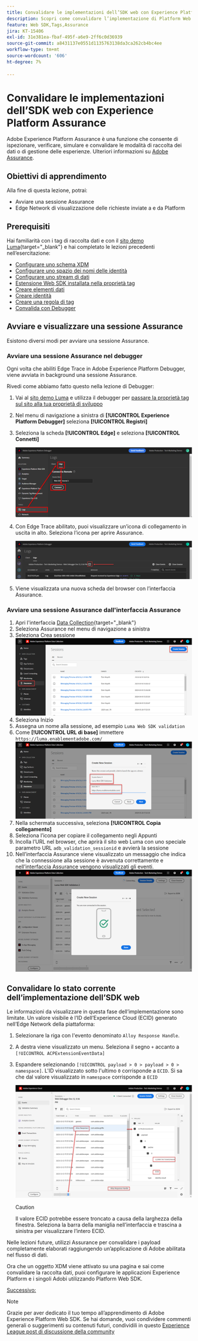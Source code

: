 ```yaml
---
title: Convalidare le implementazioni dell’SDK web con Experience Platform Assurance
description: Scopri come convalidare l’implementazione di Platform Web SDK con Adobe Experience Platform Assurance. Questa lezione fa parte del tutorial Implementare Adobe Experience Cloud con Web SDK.
feature: Web SDK,Tags,Assurance
jira: KT-15406
exl-id: 31e381ea-fbaf-495f-a6e9-2ff6c0d36939
source-git-commit: a8431137e0551d1135763138da3ca262cb4bc4ee
workflow-type: tm+mt
source-wordcount: '606'
ht-degree: 7%

---
```


# Convalidare le implementazioni dell’SDK web con Experience Platform Assurance

Adobe Experience Platform Assurance è una funzione che consente di ispezionare, verificare, simulare e convalidare le modalità di raccolta dei dati o di gestione delle esperienze. Ulteriori informazioni su [Adobe Assurance](https://experienceleague.adobe.com/en/docs/experience-platform/assurance/home).


## Obiettivi di apprendimento

Alla fine di questa lezione, potrai:

* Avviare una sessione Assurance
* Edge Network di visualizzazione delle richieste inviate a e da Platform

## Prerequisiti

Hai familiarità con i tag di raccolta dati e con il [sito demo Luma](https://luma.enablementadobe.com/content/luma/us/en.html){target="_blank"} e hai completato le lezioni precedenti nell’esercitazione:

* [Configurare uno schema XDM](configure-schemas.md)
* [Configurare uno spazio dei nomi delle identità](configure-identities.md)
* [Configurare uno stream di dati](configure-datastream.md)
* [Estensione Web SDK installata nella proprietà tag](install-web-sdk.md)
* [Creare elementi dati](create-data-elements.md)
* [Creare identità](create-identities.md)
* [Creare una regola di tag](create-tag-rule.md)
* [Convalida con Debugger](validate-with-debugger.md)


## Avviare e visualizzare una sessione Assurance

Esistono diversi modi per avviare una sessione Assurance.

### Avviare una sessione Assurance nel debugger

Ogni volta che abiliti Edge Trace in Adobe Experience Platform Debugger, viene avviata in background una sessione Assurance.

Rivedi come abbiamo fatto questo nella lezione di Debugger:

1. Vai al [sito demo Luma](https://luma.enablementadobe.com/content/luma/us/en.html) e utilizza il debugger per [passare la proprietà tag sul sito alla tua proprietà di sviluppo](validate-with-debugger.md#use-the-experience-platform-debugger-to-map-to-your-tags-property)
1. Nel menu di navigazione a sinistra di **[!UICONTROL Experience Platform Debugger]** seleziona **[!UICONTROL Registri]**
1. Seleziona la scheda **[!UICONTROL Edge]** e seleziona **[!UICONTROL Connetti]**

   ![Connetti traccia Edge](assets/analytics-debugger-edgeTrace.png)
1. Con Edge Trace abilitato, puoi visualizzare un’icona di collegamento in uscita in alto. Seleziona l’icona per aprire Assurance.

   ![Avvia sessione di verifica](assets/validate-debugger-start-assurnance.png)

1. Viene visualizzata una nuova scheda del browser con l’interfaccia Assurance.

### Avviare una sessione Assurance dall&#39;interfaccia Assurance

1. Apri l&#39;interfaccia [Data Collection](https://experience.adobe.com/#/data-collection/home){target="_blank"}
1. Seleziona Assurance nel menu di navigazione a sinistra
1. Seleziona Crea sessione
   ![Crea una sessione Assurance](assets/assurance-create-session.png)
1. Seleziona Inizio
1. Assegna un nome alla sessione, ad esempio `Luma Web SDK validation`
1. Come **[!UICONTROL URL di base]** immettere `https://luma.enablementadobe.com/`
   ![Assegna un nome alla sessione Assurance](assets/assurance-name-session.png)
1. Nella schermata successiva, seleziona **[!UICONTROL Copia collegamento]**
1. Seleziona l’icona per copiare il collegamento negli Appunti
1. Incolla l’URL nel browser, che aprirà il sito web Luma con uno speciale parametro URL `adb_validation_sessionid` e avvierà la sessione
1. Nell’interfaccia Assurance viene visualizzato un messaggio che indica che la connessione alla sessione è avvenuta correttamente e nell’interfaccia Assurance vengono visualizzati gli eventi.
   ![La sessione Assurance è connessa](assets/assurance-success.png)

## Convalidare lo stato corrente dell’implementazione dell’SDK web

Le informazioni da visualizzare in questa fase dell’implementazione sono limitate. Un valore visibile è l’ID dell’Experience Cloud (ECID) generato nell’Edge Network della piattaforma:

1. Selezionare la riga con l&#39;evento denominato `Alloy Response Handle`.
1. A destra viene visualizzato un menu. Seleziona il segno `+` accanto a `[!UICONTROL ACPExtensionEventData]`
1. Espandere selezionando `[!UICONTROL payload > 0 > payload > 0 > namespace]`. L&#39;ID visualizzato sotto l&#39;ultimo `0` corrisponde a `ECID`. Si sa che dal valore visualizzato in `namespace` corrisponde a `ECID`

   ![Convalida garanzia ECID](assets/validate-assurance-ecid.png)

   >[!CAUTION]
   >
   >Il valore ECID potrebbe essere troncato a causa della larghezza della finestra. Seleziona la barra della maniglia nell’interfaccia e trascina a sinistra per visualizzare l’intero ECID.

Nelle lezioni future, utilizzi Assurance per convalidare i payload completamente elaborati raggiungendo un’applicazione di Adobe abilitata nel flusso di dati.

Ora che un oggetto XDM viene attivato su una pagina e sai come convalidare la raccolta dati, puoi configurare le applicazioni Experience Platform e i singoli Adobi utilizzando Platform Web SDK.

[Successivo: ](setup-experience-platform.md)

>[!NOTE]
>
>Grazie per aver dedicato il tuo tempo all’apprendimento di Adobe Experience Platform Web SDK. Se hai domande, vuoi condividere commenti generali o suggerimenti su contenuti futuri, condividili in questo [Experience League post di discussione della community](https://experienceleaguecommunities.adobe.com/t5/adobe-experience-platform-data/tutorial-discussion-implement-adobe-experience-cloud-with-web/td-p/444996)
